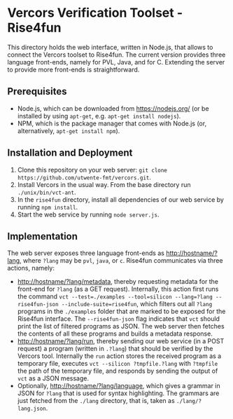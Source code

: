 Vercors Verification Toolset - Rise4fun
===
This directory holds the web interface, written in Node.js, that allows to connect the Vercors toolset to Rise4fun. The current version provides three language front-ends, namely for PVL, Java, and for C. Extending the server to provide more front-ends is straightforward.

Prerequisites
---
- Node.js, which can be downloaded from <https://nodejs.org/> (or be installed by using `apt-get`, e.g. `apt-get install nodejs`).
- NPM, which is the package manager that comes with Node.js (or, alternatively, `apt-get install npm`).

Installation and Deployment
---
1. Clone this repository on your web server: `git clone https://github.com/utwente-fmt/vercors.git`.
2. Install Vercors in the usual way. From the base directory run `./unix/bin/vct-ant`.
3. In the `rise4fun` directory, install all dependencies of our web service by running `npm install`.
4. Start the web service by running `node server.js`.

Implementation
---
The web server exposes three language front-ends as <http://hostname/?lang>, where `?lang` may be `pvl`, `java`, or `c`. Rise4fun communicates via three actions, namely:
- <http://hostname/?lang/metadata>, thereby requesting metadata for the front-end for `?lang` (as a GET request). Internally, this action first runs the command `vct --test=./examples --tool=silicon --lang=?lang --rise4fun-json --include-suite=rise4fun`, which filters out all `?lang` programs in the `./examples` folder that are marked to be exposed for the Rise4fun interface. The `--rise4fun-json` flag indicates that `vct` should print the list of filtered programs as JSON. The web server then fetches the contents of all these programs and builds a metadata response.
- <http://hostname/?lang/run>, thereby sending our web service (in a POST request) a program (written in `.?lang`) that should be verified by the Vercors tool. Internally the `run` action stores the received program as a temporary file, executes `vct --silicon ?tmpfile.?lang` with `?tmpfile` the path of the temporary file, and responds by sending the output of `vct` as a JSON message.
- Optionally, <http://hostname/?lang/language>, which gives a grammar in JSON for `?lang` that is used for syntax highlighting. The grammars are just fetched from the `./lang` directory, that is, taken as `./lang/?lang.json`.

